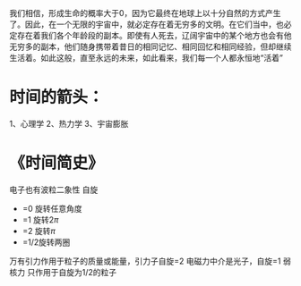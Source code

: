 我们相信，形成生命的概率大于0，因为它最终在地球上以十分自然的方式产生了。因此，在一个无限的宇宙中，就必定存在着无穷多的文明。在它们当中，也必定存在着我们各个年龄段的副本。即使有人死去，辽阔宇宙中的某个地方也会有他无穷多的副本，他们随身携带着昔日的相同记忆、相同回忆和相同经验，但却继续生活着。如此这般，直至永远的未来，如此看来，我们每一个人都永恒地“活着”
# 时间的箭头：
1、心理学
2、热力学
3、宇宙膨胀

# 《时间简史》
电子也有波粒二象性
自旋
- =0 旋转任意角度
- =1 旋转$2\pi$
- =2 旋转$\pi$
- =1/2旋转两圈

万有引力作用于粒子的质量或能量，引力子自旋=2
电磁力中介是光子，自旋=1
弱核力 只作用于自旋为1/2的粒子
